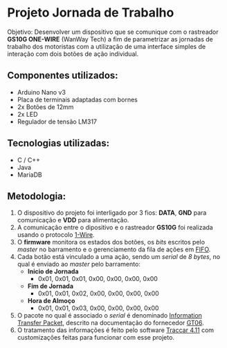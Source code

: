 # Projeto Jornada de Trabalho

 Objetivo: Desenvolver um dispositivo que se comunique com o rastreador **GS10G ONE-WIRE** (WanWay Tech) a fim de parametrizar as jornadas de trabalho dos motoristas com a utilização de uma interface simples de interação com dois botões de ação individual.

## Componentes utilizados: 
* Arduino Nano v3
* Placa de terminais adaptadas com bornes
* 2x Botões de 12mm
* 2x LED
* Regulador de tensão LM317

## Tecnologias utilizadas:
* C / C++
* Java
* MariaDB

## Metodologia: 
1. O dispositivo do projeto foi interligado por 3 fios: **DATA**, **GND** para comunicação e **VDD** para alimentação.
2. A comunicação entre o dipositivo e o rastreador **GS10G** foi realizada usando o protocolo [1-Wire](https://pt.wikipedia.org/wiki/One_wire).
3. O **firmware** monitora os estados dos botões, os _bits_ escritos pelo _master_ no barramento e o gerenciamento da fila de ações em [FIFO](https://pt.wikipedia.org/wiki/FIFO).
5. Cada botão está vinculado a uma ação, sendo um _serial_ de _8 bytes_, no qual é enviado ao _master_ pelo barramento:
   - **Inicio de Jornada**
     - 0x01, 0x01, 0x01, 0x00, 0x00, 0x00, 0x00
   - **Fim de Jornada**
     - 0x01, 0x01, 0x02, 0x00, 0x00, 0x00, 0x00
   - **Hora de Almoço**
     - 0x01, 0x01, 0x03, 0x00, 0x00, 0x00, 0x00
6. O pacote no qual é associado o _serial_ é denominado [Information Transfer Packet](https://github.com/DProgrammerOf/proj-ext-jornada/blob/main/InformationTransferPacket.png), descrito na documentação do fornecedor [GT06](https://github.com/DProgrammerOf/proj-ext-jornada/blob/main/JM-VL03%20GPS%20Tracker%20Communication%20Protocol_v1.1_20210207%202.pdf).
7. O tratamento das informações é feito pelo software [Traccar 4.11](https://github.com/traccar/traccar/tree/v4.11) com customizações feitas para funcionar com esse projeto.


 
